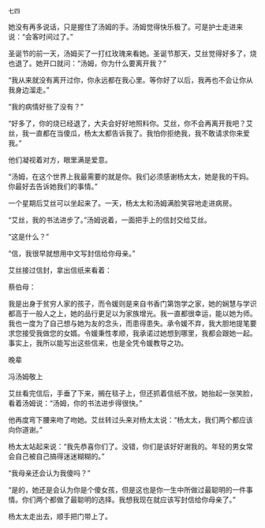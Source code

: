     七四 

   她没有再多说话，只是握住了汤姆的手。汤姆觉得快乐极了。可是护士走进来说：“会客时间过了。”

   圣诞节的前一天，汤姆买了一打红玫瑰来看她。圣诞节那天，艾丝觉得好多了，烧也退了。她开口就问：“汤姆，你为什么要离开我？”

   “我从来就没有离开过你，你永远都在我心里。等你好了以后，我再也不会让你从我身边溜走。”

   “我的病情好些了没有？”

   “好多了，你的烧已经退了，大夫会好好地照料你。艾丝，你不会再离开我吧？艾丝，我一直都在当傻瓜，杨太太都告诉我了。我怕你拒绝我，我不敢请求你来爱我。”

   他们凝视着对方，眼里满是爱意。

   “汤姆，在这个世界上我最需要的就是你。我们必须感谢杨太太，她是我的干妈。你最好去告诉她我们的事情。”

   一个星期后艾丝可以坐起来了。一天，杨太太和汤姆满脸笑容地走进病房。

   “艾丝，我的书法进步了。”汤姆说着，一面把手上的信封交给艾丝。

   “这是什么？”

   “信，我很早就想用中文写封信给你母亲。”

   艾丝接过信封，拿出信纸来看着：

   蔡伯母：

   我是出身于贫穷人家的孩子，而令媛则是来自书香门第饱学之家，她的娴慧与学识都高于一般人之上，她的品行更足以为家族增光。我一直都很幸运，能以她为师。我也一度为了自己想与她为友的念头，而患得患失。承令媛不弃，我大胆地提笔要求您接受我做您的女婿。令媛秉性孝顺，我承诺过她想到哪里，我都会跟她一起。事实上，我所以能写出这些信来，也是全凭令媛教导之功。

   晚辈

   冯汤姆敬上

   艾丝看完信后，手垂了下来，搁在毯子上，但还抓着信纸不放。她抬起一张笑脸，看着汤姆说：“汤姆，你的书法进步得很快。”

   他再度弯下腰来吻了吻她。艾丝转过头来对杨太太说：“杨太太，我们两个都应该向你道谢。”

   杨太太站起来说：“我先恭喜你们了。没错，你们是该好好谢我的。年轻的男女常会自己被自己搞得迷迷糊糊的。”

   “我母亲还会认为我傻吗？”

   “是的，她还是会认为你是个傻女孩，但是这也是你一生中所做过最聪明的一件事情。你们两个都做了最聪明的选择。我想我现在就应该写封信给你母亲了。”

   杨太太走出去，顺手把门带上了。

